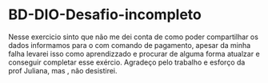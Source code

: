 # BD-DIO-Desafio-incompleto

Nesse exercicio sinto que não me dei conta de como poder compartilhar os dados informamos para o com comando de pagamento,
apesar da minha falha levarei isso como aprendizzado e procurar de alguma forma atualzar e conseguir completar esse exércio.
Agradeço pelo trabalho e esforço da prof Juliana, mas , não desistirei.